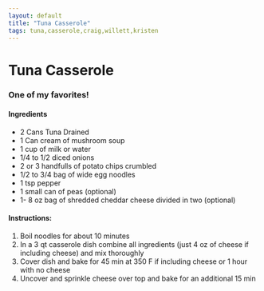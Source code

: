 ```yaml
---
layout: default
title: "Tuna Casserole"
tags: tuna,casserole,craig,willett,kristen
---
```

# Tuna Casserole

### One of my favorites!

#### Ingredients
- 2 Cans Tuna Drained
- 1 Can cream of mushroom soup
- 1 cup of milk or water
- 1/4 to 1/2 diced onions
- 2 or 3 handfulls of potato chips crumbled
- 1/2 to 3/4 bag of wide egg noodles
- 1 tsp pepper
- 1 small can of peas (optional)
- 1- 8 oz bag of shredded cheddar cheese divided in two (optional)

#### Instructions:
1. Boil noodles for about 10 minutes
2. In a 3 qt casserole dish combine all ingredients (just 4 oz of cheese if including cheese) and mix thoroughly
3. Cover dish and bake for 45 min at 350 F if including cheese or 1 hour with no cheese
4. Uncover and sprinkle cheese over top and bake for an additional 15 min
